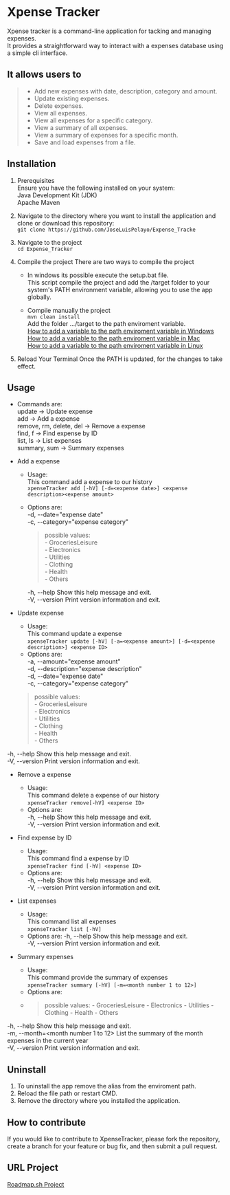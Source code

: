 # Xpense Tracker
Xpense tracker is a command-line application for tacking and managing expenses.  
It provides a straightforward way to interact with a expenses database using a simple cli interface.
  
## It allows users to
> - Add new expenses with date, description, category and amount.  
> - Update existing expenses.
> - Delete expenses.  
> - View all expenses.
> - View all expenses for a specific category.
> - View a summary of all expenses.
> - View a summary of expenses for a specific month.
> - Save and load expenses from a file.

## Installation
1. Prerequisites  
Ensure you have the following installed on your system:  
    Java Development Kit (JDK)  
    Apache Maven  

2. Navigate to the directory where you want to install the application and clone or download this repository:  
     `git clone https://github.com/JoseLuisPelayo/Expense_Tracke`
   
3. Navigate to the project  
     `cd Expense_Tracker`
   
4. Compile the project
    There are two ways to compile the project
    - In windows its possible execute the setup.bat file.  
        This script compile the project and add the /target folder to your system's PATH environment variable, allowing you to use the app globally.

    - Compile manually the project  
      `mvn clean install`  
       Add the folder .../target to the path enviroment variable.  
             [How to add a variable to the path enviroment variable in Windows](https://learn.microsoft.com/en-us/previous-versions/office/developer/sharepoint-2010/ee537574(v=office.14))  
             [How to add a variable to the path enviroment variable in Mac](https://medium.com/@B-Treftz/macos-adding-a-directory-to-your-path-fe7f19edd2f7)  
             [How to add a variable to the path enviroment variable in Linux](https://www.redswitches.com/blog/path-variable-in-linux/#:~:text=variable%20in%20Ubuntu%3F-,To%20permanently%20add%20a%20directory%20to%20the%20PATH%20variable%20in,Save%20the%20file%20and%20exit.)

5. Reload Your Terminal
     Once the PATH is updated, for the changes to take effect.
      
## Usage
- Commands are:  
    update                   -> Update expense  
    add                      -> Add a expense  
    remove, rm, delete, del  -> Remove a expense  
    find, f                  -> Find expense by ID  
    list, ls                 -> List expenses  
    summary, sum             -> Summary expenses  

- Add a expense
  - Usage:  
   This command add a expense to our history  
    `xpenseTracker add [-hV] [-d=<expense date>] <expense description><expense amount>`  
  - Options are:  
    -d, --date="expense date"  
    -c, --category="expense category"  
    > possible values:  
        - GroceriesLeisure  
        - Electronics  
        - Utilities  
        - Clothing  
        - Health  
        - Others  
    
    -h, --help         Show this help message and exit.  
    -V, --version      Print version information and exit.  

- Update expense  
  - Usage:  
    This command update a expense  
      `xpenseTracker update [-hV] [-a=<expense amount>] [-d=<expense description>] <expense ID>`  
  - Options are:  
  -a, --amount="expense amount"  
  -d, --description="expense description"  
  -d, --date="expense date"  
  -c, --category="expense category"
  > possible values:  
      - GroceriesLeisure  
      - Electronics  
      - Utilities  
      - Clothing  
      - Health  
      - Others
  
-h, --help         Show this help message and exit.  
-V, --version      Print version information and exit.  

- Remove a expense  
  - Usage:  
  This command delete a expense of our history    
   `xpenseTracker remove[-hV] <expense ID>`    
  - Options are:  
  -h, --help         Show this help message and exit.    
  -V, --version      Print version information and exit.

- Find expense by ID  
  - Usage:  
This command find a expense by ID  
`xpenseTracker find [-hV] <expense ID>`  
  - Options are:  
  -h, --help         Show this help message and exit.  
  -V, --version      Print version information and exit.  

- List expenses  
  - Usage:  
This command list all expenses  
`xpenseTracker list [-hV]`  
  - Options are:
  -h, --help      Show this help message and exit.  
  -V, --version   Print version information and exit.  

- Summary expenses  
  - Usage:  
This command provide the summary of  expenses    
 `xpenseTracker summary [-hV] [-m=<month number 1 to 12>]`  
  - Options are:  
  - > possible values:
        - GroceriesLeisure
        - Electronics
        - Utilities
        - Clothing
        - Health
        - Others
    
-h, --help      Show this help message and exit.  
-m, --month=<month number 1 to 12>  List the summary of the month expenses in the current year  
-V, --version   Print version information and exit.


## Uninstall
1. To uninstall the app remove the alias from the enviroment path.  
2. Reload the file path or restart CMD.  
3. Remove the directory where you installed the application.   

## How to contribute
If you would like to contribute to XpenseTracker, please fork the repository, create a branch for your feature or bug fix, and then submit a pull request.  

## URL Project
[Roadmap.sh Project](https://roadmap.sh/projects/expense-tracker)


